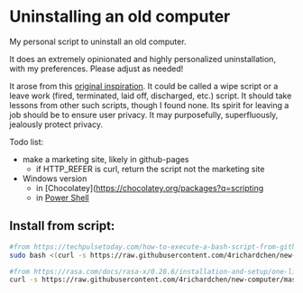 # Uninstalling an old computer

My personal script to uninstall an old computer.

It does an extremely opinionated and highly personalized uninstallation, with my preferences. Please adjust as needed!

It arose from this [original inspiration](https://github.com/18F/laptop). It could be called a wipe script or a leave work (fired, terminated, laid off, discharged, etc.) script. It should take lessons from other such scripts, though I found none. Its spirit for leaving a job should be to ensure user privacy. It may purposefully, superfluously, jealously protect privacy.

Todo list:
* make a marketing site, likely in github-pages
  * if HTTP_REFER is curl, return the script not the marketing site
* Windows version
  * in [Chocolatey](https://chocolatey.org/packages?q=scripting
  * in [Power Shell](https://docs.microsoft.com/en-us/powershell/scripting/learn/remoting/running-remote-commands?view=powershell-7)

## Install from script:
```sh
#from https://techpulsetoday.com/how-to-execute-a-bash-script-from-github-gist/
sudo bash <(curl -s https://raw.githubusercontent.com/4richardchen/new-computer/master/uninstallall.sh)

#from https://rasa.com/docs/rasa-x/0.28.6/installation-and-setup/one-line-deploy-script/
curl -s https://raw.githubusercontent.com/4richardchen/new-computer/master/uninstallall.sh | sudo bash
```
